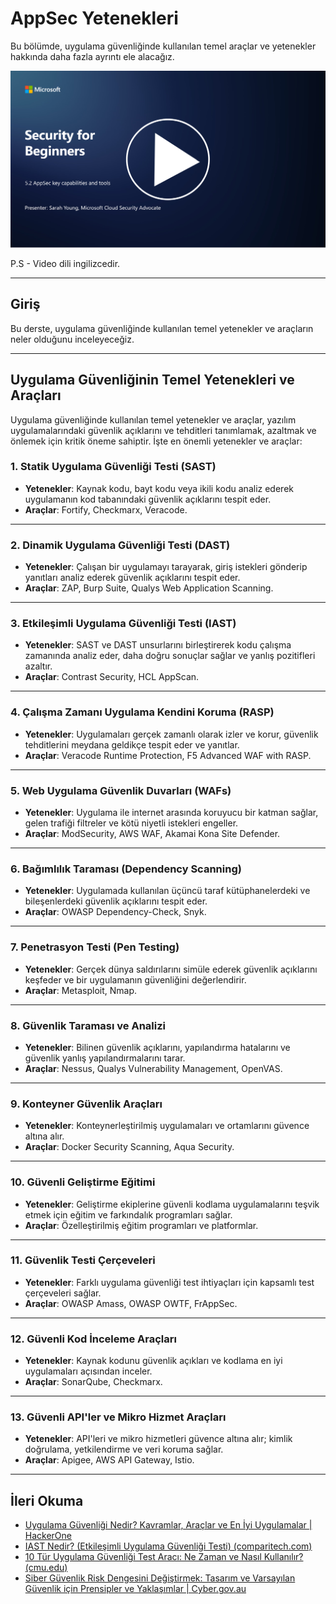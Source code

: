# AppSec Yetenekleri

Bu bölümde, uygulama güvenliğinde kullanılan temel araçlar ve yetenekler hakkında daha fazla ayrıntı ele alacağız.

[![Videoyu İzle](images/5-2_placeholder.png)](https://learn-video.azurefd.net/vod/player?id=b562daa7-ab92-4cf4-a6dd-6b6a506edfac)

P.S - Video dili ingilizcedir.

---

## Giriş

Bu derste, uygulama güvenliğinde kullanılan temel yetenekler ve araçların neler olduğunu inceleyeceğiz.

---

## Uygulama Güvenliğinin Temel Yetenekleri ve Araçları

Uygulama güvenliğinde kullanılan temel yetenekler ve araçlar, yazılım uygulamalarındaki güvenlik açıklarını ve tehditleri tanımlamak, azaltmak ve önlemek için kritik öneme sahiptir. İşte en önemli yetenekler ve araçlar:

### **1. Statik Uygulama Güvenliği Testi (SAST)**

- **Yetenekler**: Kaynak kodu, bayt kodu veya ikili kodu analiz ederek uygulamanın kod tabanındaki güvenlik açıklarını tespit eder.  
- **Araçlar**: Fortify, Checkmarx, Veracode.

---

### **2. Dinamik Uygulama Güvenliği Testi (DAST)**

- **Yetenekler**: Çalışan bir uygulamayı tarayarak, giriş istekleri gönderip yanıtları analiz ederek güvenlik açıklarını tespit eder.  
- **Araçlar**: ZAP, Burp Suite, Qualys Web Application Scanning.

---

### **3. Etkileşimli Uygulama Güvenliği Testi (IAST)**

- **Yetenekler**: SAST ve DAST unsurlarını birleştirerek kodu çalışma zamanında analiz eder, daha doğru sonuçlar sağlar ve yanlış pozitifleri azaltır.  
- **Araçlar**: Contrast Security, HCL AppScan.

---

### **4. Çalışma Zamanı Uygulama Kendini Koruma (RASP)**

- **Yetenekler**: Uygulamaları gerçek zamanlı olarak izler ve korur, güvenlik tehditlerini meydana geldikçe tespit eder ve yanıtlar.  
- **Araçlar**: Veracode Runtime Protection, F5 Advanced WAF with RASP.

---

### **5. Web Uygulama Güvenlik Duvarları (WAFs)**

- **Yetenekler**: Uygulama ile internet arasında koruyucu bir katman sağlar, gelen trafiği filtreler ve kötü niyetli istekleri engeller.  
- **Araçlar**: ModSecurity, AWS WAF, Akamai Kona Site Defender.

---

### **6. Bağımlılık Taraması (Dependency Scanning)**

- **Yetenekler**: Uygulamada kullanılan üçüncü taraf kütüphanelerdeki ve bileşenlerdeki güvenlik açıklarını tespit eder.  
- **Araçlar**: OWASP Dependency-Check, Snyk.

---

### **7. Penetrasyon Testi (Pen Testing)**

- **Yetenekler**: Gerçek dünya saldırılarını simüle ederek güvenlik açıklarını keşfeder ve bir uygulamanın güvenliğini değerlendirir.  
- **Araçlar**: Metasploit, Nmap.

---

### **8. Güvenlik Taraması ve Analizi**

- **Yetenekler**: Bilinen güvenlik açıklarını, yapılandırma hatalarını ve güvenlik yanlış yapılandırmalarını tarar.  
- **Araçlar**: Nessus, Qualys Vulnerability Management, OpenVAS.

---

### **9. Konteyner Güvenlik Araçları**

- **Yetenekler**: Konteynerleştirilmiş uygulamaları ve ortamlarını güvence altına alır.  
- **Araçlar**: Docker Security Scanning, Aqua Security.

---

### **10. Güvenli Geliştirme Eğitimi**

- **Yetenekler**: Geliştirme ekiplerine güvenli kodlama uygulamalarını teşvik etmek için eğitim ve farkındalık programları sağlar.  
- **Araçlar**: Özelleştirilmiş eğitim programları ve platformlar.

---

### **11. Güvenlik Testi Çerçeveleri**

- **Yetenekler**: Farklı uygulama güvenliği test ihtiyaçları için kapsamlı test çerçeveleri sağlar.  
- **Araçlar**: OWASP Amass, OWASP OWTF, FrAppSec.

---

### **12. Güvenli Kod İnceleme Araçları**

- **Yetenekler**: Kaynak kodunu güvenlik açıkları ve kodlama en iyi uygulamaları açısından inceler.  
- **Araçlar**: SonarQube, Checkmarx.

---

### **13. Güvenli API'ler ve Mikro Hizmet Araçları**

- **Yetenekler**: API'leri ve mikro hizmetleri güvence altına alır; kimlik doğrulama, yetkilendirme ve veri koruma sağlar.  
- **Araçlar**: Apigee, AWS API Gateway, Istio.

---

## İleri Okuma

- [Uygulama Güvenliği Nedir? Kavramlar, Araçlar ve En İyi Uygulamalar | HackerOne](https://www.hackerone.com/knowledge-center/what-application-security-concepts-tools-best-practices)  
- [IAST Nedir? (Etkileşimli Uygulama Güvenliği Testi) (comparitech.com)](https://www.comparitech.com/net-admin/what-is-iast/)  
- [10 Tür Uygulama Güvenliği Test Aracı: Ne Zaman ve Nasıl Kullanılır? (cmu.edu)](https://insights.sei.cmu.edu/blog/10-types-of-application-security-testing-tools-when-and-how-to-use-them/)  
- [Siber Güvenlik Risk Dengesini Değiştirmek: Tasarım ve Varsayılan Güvenlik için Prensipler ve Yaklaşımlar | Cyber.gov.au](https://www.cyber.gov.au/about-us/view-all-content/publications/principles-and-approaches-for-security-by-design-and-default)
